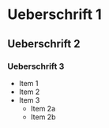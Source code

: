 # Ueberschrift 1
## Ueberschrift 2
### Ueberschrift 3

* Item 1
* Item 2
* Item 3
  * Item 2a
  * Item 2b

